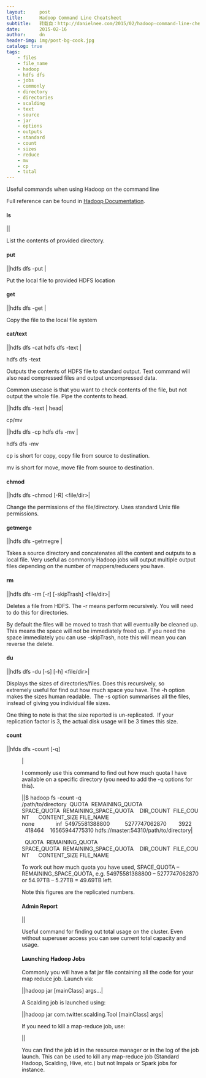 ```yaml
---
layout:     post
title:      Hadoop Command Line Cheatsheet
subtitle:   转载自：http://danielnee.com/2015/02/hadoop-command-line-cheatsheet/
date:       2015-02-16
author:     dn
header-img: img/post-bg-cook.jpg
catalog: true
tags:
    - files
    - file_name
    - hadoop
    - hdfs dfs
    - jobs
    - commonly
    - directory
    - directories
    - scalding
    - text
    - source
    - jar
    - options
    - outputs
    - standard
    - count
    - sizes
    - reduce
    - mv
    - cp
    - total
---
```


Useful commands when using Hadoop on the command line

Full reference can be found in [Hadoop Documentation](http://hadoop.apache.org/docs/current/hadoop-project-dist/hadoop-common/FileSystemShell.html).

#### ls







||

List the contents of provided directory.

#### put







||hdfs dfs -put <local file> <dst file>|

Put the local file to provided HDFS location

#### get







||hdfs dfs -get <hdfs loc> <local loc>|

Copy the file to the local file system

#### cat/text







||hdfs dfs -cat <file>hdfs dfs -text <file>|

hdfs dfs -text <file>

Outputs the contents of HDFS file to standard output. Text command will also read compressed files and output uncompressed data.

Common usecase is that you want to check contents of the file, but not output the whole file. Pipe the contents to head.



||hdfs dfs -text <file> | head|


cp/mv




||hdfs dfs -cp <source> <dst>hdfs dfs -mv <source> <dst>|

hdfs dfs -mv <source> <dst>

cp is short for copy, copy file from source to destination.

mv is short for move, move file from source to destination.

#### chmod







||hdfs dfs -chmod [-R] <mode> <file/dir>|

Change the permissions of the file/directory. Uses standard Unix file permissions.

#### getmerge







||hdfs dfs -getmegre <source dir> <local file>|

Takes a source directory and concatenates all the content and outputs to a local file. Very useful as commonly Hadoop jobs will output multiple output files depending on the number of mappers/reducers you have.

#### rm







||hdfs dfs -rm [-r] [-skipTrash] <file/dir>|

Deletes a file from HDFS. The -r means perform recursively. You will need to do this for directories.

By default the files will be moved to trash that will eventually be cleaned up. This means the space will not be immediately freed up. If you need the space immediately you can use -skipTrash, note this will mean you can reverse the delete.

#### du







||hdfs dfs -du [-s] [-h] <file/dir>|

Displays the sizes of directories/files. Does this recursively, so extremely useful for find out how much space you have. The -h option makes the sizes human readable.  The -s option summarises all the files, instead of giving you individual file sizes.

One thing to note is that the size reported is un-replicated.  If your replication factor is 3, the actual disk usage will be 3 times this size.

#### count







||hfds dfs -count [-q] <dir>|

I commonly use this command to find out how much quota I have available on a specific directory (you need to add the -q options for this).



||$ hadoop fs -count -q /path/to/directory  QUOTA  REMAINING_QUOTA     SPACE_QUOTA  REMAINING_SPACE_QUOTA    DIR_COUNT  FILE_COUNT      CONTENT_SIZE FILE_NAME   none              inf  54975581388800          5277747062870        3922       418464    16565944775310 hdfs://master:54310/path/to/directory|

  QUOTA  REMAINING_QUOTA     SPACE_QUOTA  REMAINING_SPACE_QUOTA    DIR_COUNT  FILE_COUNT      CONTENT_SIZE FILE_NAME

To work out how much quota you have used, SPACE_QUOTA – REMAINING_SPACE_QUOTA, e.g. 54975581388800 – 5277747062870 or 54.97TB – 5.27TB = 49.69TB left.

Note this figures are the replicated numbers.

#### Admin Report







||

Useful command for finding out total usage on the cluster. Even without superuser access you can see current total capacity and usage.

#### Launching Hadoop Jobs

Commonly you will have a fat jar file containing all the code for your map reduce job. Launch via:



||hadoop jar <jar> [mainClass] args...|

A Scalding job is launched using:



||hadoop jar <jar> com.twitter.scalding.Tool [mainClass] args|

If you need to kill a map-reduce job, use:



||

You can find the job id in the resource manager or in the log of the job launch. This can be used to kill any map-reduce job (Standard Hadoop, Scalding, Hive, etc.) but not Impala or Spark jobs for instance.
